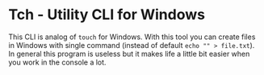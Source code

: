 # Tch - Utility CLI for Windows
This CLI is analog of `touch` for Windows. With this tool you can create files in Windows with single command (instead of default `echo "" > file.txt`).<br>
In general this program is useless but it makes life a little bit easier when you work in the console a lot.